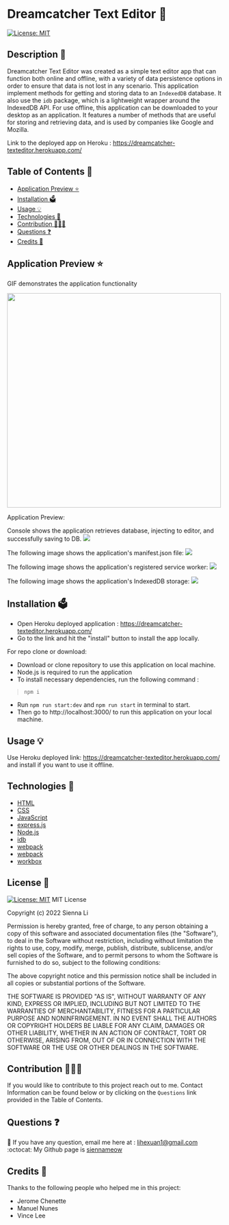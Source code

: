# Dreamcatcher Text Editor 🌙

[![License: MIT](https://img.shields.io/badge/License-MIT-yellow.svg)](https://github.com/siennameow/text-editor/blob/main/LICENSE)

## Description 📝 

Dreamcatcher Text Editor was created as a simple text editor app that can function both online and offline, with a variety of data persistence options in order to ensure that data is not lost in any scenario. This application implement methods for getting and storing data to an `IndexedDB` database. It also use the `idb` package, which is a lightweight wrapper around the IndexedDB API. For use offline, this application can be downloaded to your desktop as an application. It features a number of methods that are useful for storing and retrieving data, and is used by companies like Google and Mozilla.

Link to the deployed app on Heroku : https://dreamcatcher-texteditor.herokuapp.com/

## Table of Contents 📖

* [Application Preview ⭐](#application-preview-)
* [Installation 🗳](#installation-)
* [Usage 💡](#usage-)
* [Technologies 🔧](#technologies-)
* [Contribution 👩🏻‍💻](#contribution-)
* [Questions ❓](#questions-)
* [Credits 🙌](#credits-)

## Application Preview ⭐

GIF demonstrates the application functionality

<img src="/assets/demo.gif" height="500px">

Application Preview:

Console shows the application retrieves database, injecting to editor, and successfully saving to DB.
<img src="/assets/preview1.png" >

The following image shows the application's manifest.json file:
<img src="/assets/preview2.png" >

The following image shows the application's registered service worker:
<img src="/assets/preview4.png">

The following image shows the application's IndexedDB storage:
<img src="/assets/preview3.png" >

## Installation 🗳 

- Open Heroku deployed application : https://dreamcatcher-texteditor.herokuapp.com/
- Go to the link and hit the "install" button to install the app locally.

For repo clone or download: 
- Download or clone repository to use this application on local machine.
- Node.js is required to run the application
- To install necessary dependencies, run the following command :
>    `npm i`
- Run `npm run start:dev` and `npm run start` in terminal to start. 
- Then go to http://localhost:3000/ to run this application on your local machine.

## Usage 💡

Use Heroku deployed link: https://dreamcatcher-texteditor.herokuapp.com/ and install if you want to use it offline.


## Technologies 🔧

* [HTML](https://developer.mozilla.org/en-US/docs/Web/HTML)
* [CSS](https://developer.mozilla.org/en-US/docs/Web/CSS)
* [JavaScript](https://developer.mozilla.org/en-US/docs/Web/JavaScript)
* [express.js](https://expressjs.com/)
* [Node.js](https://nodejs.org/en/)
* [idb](https://www.npmjs.com/package/idb)
* [webpack](https://webpack.js.org/)
* [webpack](https://webpack.js.org/)
* [workbox](https://developers.google.com/web/tools/workbox/guides/get-started)

## License 📜
[![License: MIT](https://img.shields.io/badge/License-MIT-yellow.svg)](https://github.com/siennameow/text-editor/blob/main/LICENSE)
MIT License

Copyright (c) 2022 Sienna Li

Permission is hereby granted, free of charge, to any person obtaining a copy
of this software and associated documentation files (the "Software"), to deal
in the Software without restriction, including without limitation the rights
to use, copy, modify, merge, publish, distribute, sublicense, and/or sell
copies of the Software, and to permit persons to whom the Software is
furnished to do so, subject to the following conditions:

The above copyright notice and this permission notice shall be included in all
copies or substantial portions of the Software.

THE SOFTWARE IS PROVIDED "AS IS", WITHOUT WARRANTY OF ANY KIND, EXPRESS OR
IMPLIED, INCLUDING BUT NOT LIMITED TO THE WARRANTIES OF MERCHANTABILITY,
FITNESS FOR A PARTICULAR PURPOSE AND NONINFRINGEMENT. IN NO EVENT SHALL THE
AUTHORS OR COPYRIGHT HOLDERS BE LIABLE FOR ANY CLAIM, DAMAGES OR OTHER
LIABILITY, WHETHER IN AN ACTION OF CONTRACT, TORT OR OTHERWISE, ARISING FROM,
OUT OF OR IN CONNECTION WITH THE SOFTWARE OR THE USE OR OTHER DEALINGS IN THE
SOFTWARE.

## Contribution 👩🏻‍💻 
If you would like to contribute to this project reach out to me. Contact Information can be found below or by clicking on the `Questions` link provided in the Table of Contents.

## Questions ❓

📩 If you have any question, email me here at : lihexuan1@gmail.com<br/>
:octocat: My Github page is [siennameow](https://github.com/siennameow)


## Credits 🙌

Thanks to the following people who helped me in this project:
- Jerome Chenette
- Manuel Nunes
- Vince Lee
